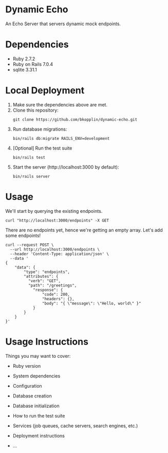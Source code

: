 # Dynamic Echo

An Echo Server that servers dynamic mock endpoints. 
  
# Dependencies

* Ruby 2.7.2
* Ruby on Rails 7.0.4
* sqlite 3.31.1

# Local Deployment
1. Make sure the dependencies above are met.
2. Clone this repository: 
   ```
   git clone https://github.com/bkopplin/dynamic-echo.git
   ```
3. Run database migrations: 
   ```
   bin/rails db:migrate RAILS_ENV=development
   ```
4. [Optional] Run the test suite 
   ```
   bin/rails test
   ```
5. Start the server (http://localhost:3000 by default): 
   ```
   bin/rails server
   ```

# Usage
We'll start by querying the existing endpoints. 
```
curl "http://localhost:3000/endpoints" -X GET
```
There are no endpoints yet, hence we're getting an empty array. Let's add some endpoints!
```
curl --request POST \
  --url http://localhost:3000/endpoints \
  --header 'Content-Type: application/json' \
  --data '
{
    "data": {
        "type": "endpoints",
        "attributes": {
          "verb": "GET",
          "path": "/greetings",
            "response": {
                "code": 200,
                "headers": {},
                "body": "{ \"message\": \"Hello, world\" }"
            }
        }
    }
}'
```

# Usage Instructions
Things you may want to cover:

* Ruby version

* System dependencies

* Configuration

* Database creation

* Database initialization

* How to run the test suite

* Services (job queues, cache servers, search engines, etc.)

* Deployment instructions

* ...
